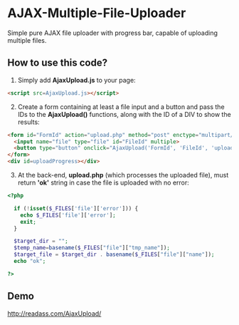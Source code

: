 # AJAX-Multiple-File-Uploader
Simple pure AJAX file uploader with progress bar, capable of uploading multiple files.


## How to use this code?
1. Simply add **AjaxUpload.js** to your page:
```html
<script src=AjaxUpload.js></script>
```


2. Create a form containing at least a file input and a button and pass the IDs to the **AjaxUpload()** functions, along with the ID of a DIV to show the results:
```html
<form id="FormId" action="upload.php" method="post" enctype="multipart/form-data">
  <input name="file" type="file" id="FileId" multiple>
  <button type="button" onclick="AjaxUpload('FormId', 'FileId', 'uploadProgress');"/>Upload</button>
</form>
<div id=uploadProgress></div>
```

3. At the back-end, **upload.php** (which processes the uploaded file), must return **'ok'** string in case the file is uploaded with no error:
```php
<?php

  if (!isset($_FILES['file']['error'])) {
    echo $_FILES['file']['error'];
    exit;
  }

  $target_dir = "";
  $temp_name=basename($_FILES["file"]["tmp_name"]);
  $target_file = $target_dir . basename($_FILES["file"]["name"]);
  echo "ok";

?>
```

## Demo
http://readass.com/AjaxUpload/

